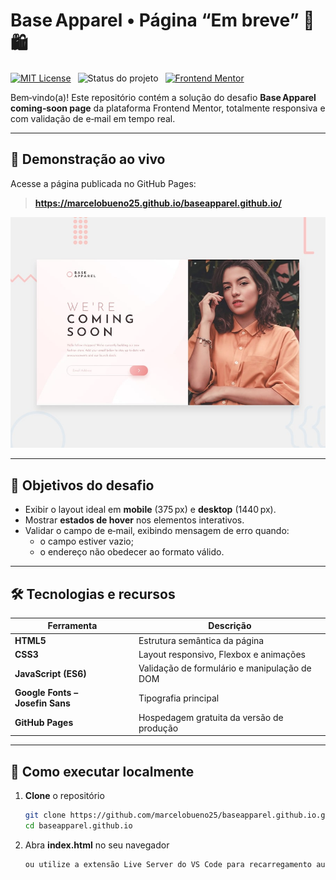 # Base Apparel • Página “Em breve” 👗🛍️  

[![MIT License](https://img.shields.io/badge/licen%C3%A7a-MIT-green.svg)](LICENSE) 
![Status do projeto](https://img.shields.io/badge/status-conclu%C3%ADdo-brightgreen) 
[![Frontend Mentor](https://img.shields.io/badge/Frontend%20Mentor-Desafio-blueviolet)](https://www.frontendmentor.io/)

Bem‑vindo(a)! Este repositório contém a solução do desafio **Base Apparel coming‑soon page** da plataforma Frontend Mentor, totalmente responsiva e com validação de e‑mail em tempo real.

---

## 📸 Demonstração ao vivo

Acesse a página publicada no GitHub Pages:

> **https://marcelobueno25.github.io/baseapparel.github.io/**

![Captura de tela da versão desktop](design/desktop-preview.jpg)

---

## 🎯 Objetivos do desafio

* Exibir o layout ideal em **mobile** (375 px) e **desktop** (1440 px).  
* Mostrar **estados de hover** nos elementos interativos.  
* Validar o campo de e‑mail, exibindo mensagem de erro quando:
  * o campo estiver vazio;  
  * o endereço não obedecer ao formato válido.  

---

## 🛠️ Tecnologias e recursos

| Ferramenta | Descrição |
|------------|-----------|
| **HTML5**  | Estrutura semântica da página |
| **CSS3**   | Layout responsivo, Flexbox e animações |
| **JavaScript (ES6)** | Validação de formulário e manipulação de DOM |
| **Google Fonts – Josefin Sans** | Tipografia principal |
| **GitHub Pages** | Hospedagem gratuita da versão de produção |

---

## 🚀 Como executar localmente

1. **Clone** o repositório  
   ```bash
   git clone https://github.com/marcelobueno25/baseapparel.github.io.git
   cd baseapparel.github.io

1. Abra **index.html** no seu navegador
   ```bash
   ou utilize a extensão Live Server do VS Code para recarregamento automático.


